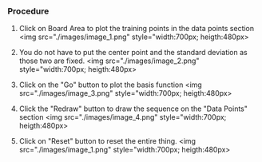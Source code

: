 ### Procedure
1. Click on Board Area to plot the training points in the data points section
<img src="./images/image_1.png" style="width:700px; heigth:480px>

2. You do not have to put the center point and the standard deviation as those two are fixed.
<img src="./images/image_2.png" style="width:700px; heigth:480px>

3. Click on the "Go" button to plot the basis function
<img src="./images/image_3.png" style="width:700px; heigth:480px>

4. Click the "Redraw" button to draw the sequence on the "Data Points" section
<img src="./images/image_4.png" style="width:700px; heigth:480px>

5. Click on "Reset" button to reset the entire thing.
<img src="./images/image_1.png" style="width:700px; heigth:480px>